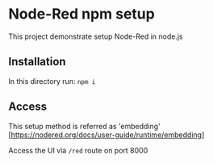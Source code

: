 # Node-Red npm setup

This project demonstrate setup Node-Red in node.js

## Installation

In this directory run: ```npm i```

## Access
This setup method is referred as 'embedding' [https://nodered.org/docs/user-guide/runtime/embedding]

Access the UI via ```/red``` route on port 8000
